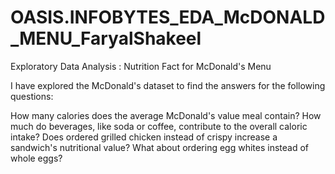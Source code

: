 # OASIS.INFOBYTES_EDA_McDONALD_MENU_FaryalShakeel
Exploratory Data Analysis : Nutrition Fact for McDonald's Menu

I have explored the McDonald's dataset to find the answers for the following questions:

How many calories does the average McDonald's value meal contain?
How much do beverages, like soda or coffee, contribute to the overall caloric intake?
Does ordered grilled chicken instead of crispy increase a sandwich's nutritional value?
What about ordering egg whites instead of whole eggs?
